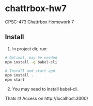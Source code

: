 # chattrbox-hw7
CPSC-473 Chattrbox Homework 7

## Install
1. In project dir, run:

```bash
# Optinal, may be needed
npm install -g babel-cli

# Install and start app
npm install .
npm start
```
2. You may need to install babel-cli.

Thats it! Access on http://localhost:3000/

